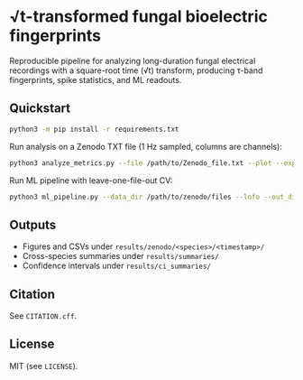 # √t-transformed fungal bioelectric fingerprints

Reproducible pipeline for analyzing long-duration fungal electrical recordings with a square-root time (√t) transform, producing τ-band fingerprints, spike statistics, and ML readouts.

## Quickstart

```bash
python3 -m pip install -r requirements.txt
```

Run analysis on a Zenodo TXT file (1 Hz sampled, columns are channels):

```bash
python3 analyze_metrics.py --file /path/to/Zenodo_file.txt --plot --export_csv --out_dir results --baselines --bootstrap_conc
```

Run ML pipeline with leave-one-file-out CV:

```bash
python3 ml_pipeline.py --data_dir /path/to/zenodo/files --lofo --out_dir results/ml --progress
```

## Outputs
- Figures and CSVs under `results/zenodo/<species>/<timestamp>/`
- Cross-species summaries under `results/summaries/`
- Confidence intervals under `results/ci_summaries/`

## Citation
See `CITATION.cff`.

## License
MIT (see `LICENSE`).
